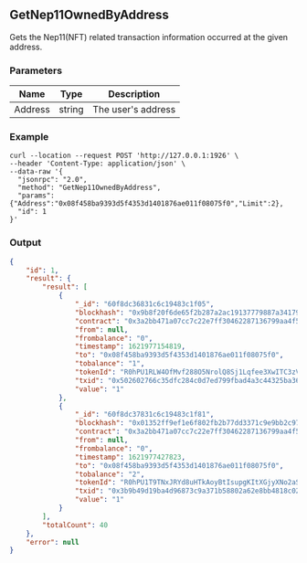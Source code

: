 ## GetNep11OwnedByAddress

Gets the Nep11(NFT) related transaction information occurred at the given address.

### Parameters

| Name         | Type   | Description       |
| ---------------- | -------------- | ------- |
| Address    | string | The user's address |

### Example
```shell
curl --location --request POST 'http://127.0.0.1:1926' \
--header 'Content-Type: application/json' \
--data-raw '{  
  "jsonrpc": "2.0",
  "method": "GetNep11OwnedByAddress",
  "params": {"Address":"0x08f458ba9393d5f4353d1401876ae011f08075f0","Limit":2},
  "id": 1
}'
```

### Output

```json
{
    "id": 1,
    "result": {
        "result": [
            {
                "_id": "60f8dc36831c6c19483c1f05",
                "blockhash": "0x9b8f20f6de65f2b287a2ac19137779887a3417973dc3de6ca658d5516220e249",
                "contract": "0x3a2bb471a07cc7c22e7ff30462287136799aa4f5",
                "from": null,
                "frombalance": "0",
                "timestamp": 1621977154819,
                "to": "0x08f458ba9393d5f4353d1401876ae011f08075f0",
                "tobalance": "1",
                "tokenId": "R0hPU1RLW4OfMvf288O5NrolQ8Sj1Lqfee3XwITC3zVsdgImUA==",
                "txid": "0x502602766c35dfc284c0d7ed799fbad4a3c44325ba36b9c3f3f6f7329f835b22",
                "value": "1"
            },
            {
                "_id": "60f8dc37831c6c19483c1f81",
                "blockhash": "0x01352ff9ef1e6f802fb2b77dd3371c9e9bb2c97533741d42bc2fd933e38ad6cb",
                "contract": "0x3a2bb471a07cc7c22e7ff30462287136799aa4f5",
                "from": null,
                "frombalance": "0",
                "timestamp": 1621977427823,
                "to": "0x08f458ba9393d5f4353d1401876ae011f08075f0",
                "tobalance": "2",
                "tokenId": "R0hPU1T9TNxJRYd8uHTkAoyBtIsupgKItXGjyXNo2aSb0UmbOw==",
                "txid": "0x3b9b49d19ba4d96873c9a371b58802a62e8bb4818c02e474b87c874549dc4cd3",
                "value": "1"
            }
        ],
        "totalCount": 40
    },
    "error": null
}
```



